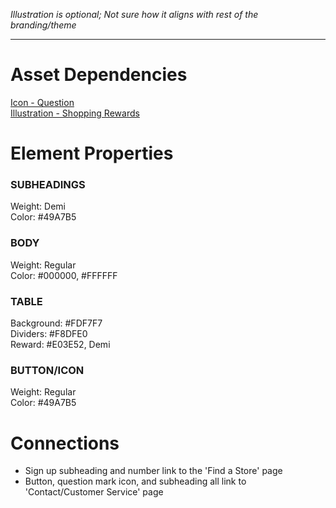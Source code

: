 *Illustration is optional; Not sure how it aligns with rest of the branding/theme*

---

# Asset Dependencies
[Icon - Question](../assets/icon%20-%20question.png)  
[Illustration - Shopping Rewards](../assets/illustration%20-%20rewards.png/)  

# Element Properties
### SUBHEADINGS
Weight: Demi  
Color: #49A7B5  

### BODY
Weight: Regular  
Color: #000000, #FFFFFF  

### TABLE
Background: #FDF7F7  
Dividers: #F8DFE0  
Reward: #E03E52, Demi  

### BUTTON/ICON
Weight: Regular  
Color: #49A7B5  

# Connections
- Sign up subheading and number link to the 'Find a Store' page
- Button, question mark icon, and subheading all link to 'Contact/Customer Service' page
